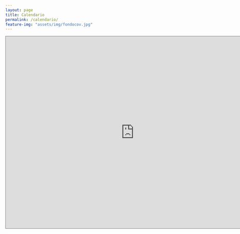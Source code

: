 ```yaml
---
layout: page
title: Calendario
permalink: /calendario/
feature-img: "assets/img/fondocov.jpg"
---
```




<iframe src="https://calendar.google.com/calendar/embed?height=600&amp;wkst=2&amp;bgcolor=%23F6BF26&amp;ctz=Europe%2FMadrid&amp;src=ZGVsZWdhZXRzaWlAZ21haWwuY29t&amp;color=%2333B679&amp;mode=WEEK&amp;showTz=0&amp;showCalendars=0&amp;showTabs=1&amp;showDate=1&amp;showNav=1&amp;showTitle=1&amp;title=Delegaci%C3%B3n%20de%20Alumnos" style="border:solid 1px #777" width="800" height="600" frameborder="0" scrolling="no"></iframe>


